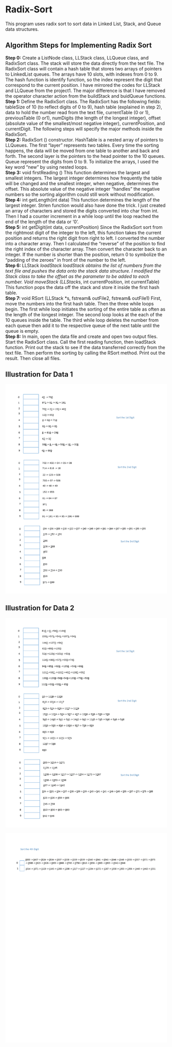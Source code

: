 # Radix-Sort
This program uses radix sort to sort data in Linked List, Stack, and Queue data structures.

<h2>Algorithm Steps for Implementing Radix Sort</h2>

<b>Step 0:</b> Create a ListNode class, LLStack class, LLQueue class, and RadixSort class. The stack will store the
data directly from the text file. The RadixSort class will contain a hash table that stores two arrays of
pointers to LinkedList queues. The arrays have 10 slots, with indexes from 0 to 9. The hash function is
identify function, so the index represent the digit that correspond to the current position. I have
mirrored the codes for LLStack and LLQueue from the project1. The major difference is that I have
removed the operator character action from the buildStack and buidQueue functions.<br>
<b>Step 1:</b> Define the RadixSort class. The RadixSort has the following fields: tableSize of 10 (to reflect digits
of 0 to 9), hash table (explained in step 2), data to hold the number read from the text file, currentTable
(0 or 1), previousTable (0 or1), numDigits (the length of the longest integer), offset (absolute value of
the smallest/most negative integer), currentPosition, and currentDigit. The following steps will specify
the major methods inside the RadixSort.<br>
<b>Step 2:</b> RadixSort () constructor. HashTable is a nested array of pointers to LLQueues. The first “layer”
represents two tables. Every time the sorting happens, the data will be moved from one table to
another and back and forth. The second layer is the pointers to the head pointer to the 10 queues.
Queue represent the digits from 0 to 9. To initialize the arrays, I used the key word “new” by using
nested loops.<br>
<b>Step 3:</b> void firstReading () This function determines the largest and smallest integers. The largest
integer determines how frequently the table will be changed and the smallest integer, when negative,
determines the offset. This absolute value of the negative integer “handles” the negative numbers so
the sorting algorithm could still work without modification.<br>
<b>Step 4:</b> int getLength(int data) This function determines the length of the largest integer. Strlen function
would also have done the trick. I just created an array of characters and stored the digits converted into
char from int. Then I had a counter increment in a while loop until the loop reached the end of the
length of the data or ‘0’.<br>
<b>Step 5:</b> int getDigit(int data, currentPosition) Since the RadixSort sort from the rightmost digit of the
integer to the left, this function takes the current position and returns the right digit from right to left. I
converted the number into a character array. Then I calculated the “reverse” of the position to find the
right index of the character array. Then convert the character back to an integer. If the number is
shorter than the position, return 0 to symbolize the “padding of the zeroes” in front of the number to
the left.<br>
<b>Step 6: </b>LLStack *loadStack loadStack obtains the list of numbers from the text file and pushes the data
onto the stack data structure. I modified the Stack class to take the offset as the parameter to be added
to each number. Void moveStack (LLStack*s, int currentPosition, int currentTable) This function pops the
data off the stack and store it inside the first hash table.<br>
<b>Step 7: </b>void RSort (LLStack *s, fstream& outFile2, fstream& outFile1) First, move the numbers into the
first hash table. Then the three while loops begin. The first while loop initiates the sorting of the entire
table as often as the length of the longest integer. The second loop looks at the each of the 10 queues
inside the table. The third while loop deletes the number from each queue then add it to the respective
queue of the next table until the queue is empty.<br>
<b>Step 8:</b> In main, open the data file and create and open two output files. Start the RadixSort class. Call
the first reading function, then loadStack function. Print out the stack to see if the data transferred
correctly from the text file. Then perform the sorting by calling the RSort method. Print out the result.
Then close all files. 

<h2>Illustration for Data 1</h2>

![](image/Ilustration.gif)

<h2>Illustration for Data 2</h2>

![](image/Ilustration2.gif)

![](image/Ilustration3.gif)
